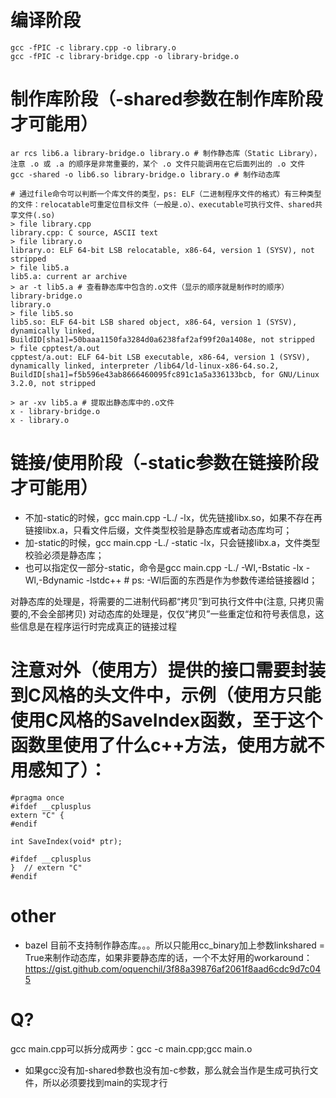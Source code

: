 # 编译阶段
```
gcc -fPIC -c library.cpp -o library.o
gcc -fPIC -c library-bridge.cpp -o library-bridge.o

```

# 制作库阶段（-shared参数在制作库阶段才可能用）
```
ar rcs lib6.a library-bridge.o library.o # 制作静态库（Static Library），注意 .o 或 .a 的顺序是非常重要的，某个 .o 文件只能调用在它后面列出的 .o 文件
gcc -shared -o lib6.so library-bridge.o library.o # 制作动态库

# 通过file命令可以判断一个库文件的类型，ps: ELF（二进制程序文件的格式）有三种类型的文件：relocatable可重定位目标文件（一般是.o）、executable可执行文件、shared共享文件(.so)
> file library.cpp 
library.cpp: C source, ASCII text
> file library.o 
library.o: ELF 64-bit LSB relocatable, x86-64, version 1 (SYSV), not stripped
> file lib5.a
lib5.a: current ar archive
> ar -t lib5.a # 查看静态库中包含的.o文件（显示的顺序就是制作时的顺序）
library-bridge.o
library.o
> file lib5.so 
lib5.so: ELF 64-bit LSB shared object, x86-64, version 1 (SYSV), dynamically linked, BuildID[sha1]=50baaa1150fa3284d0a6238faf2af99f20a1408e, not stripped
> file cpptest/a.out 
cpptest/a.out: ELF 64-bit LSB executable, x86-64, version 1 (SYSV), dynamically linked, interpreter /lib64/ld-linux-x86-64.so.2, BuildID[sha1]=f5b596e43ab8666460095fc891c1a5a336133bcb, for GNU/Linux 3.2.0, not stripped

> ar -xv lib5.a # 提取出静态库中的.o文件
x - library-bridge.o
x - library.o
```

# 链接/使用阶段（-static参数在链接阶段才可能用）
- 不加-static的时候，gcc main.cpp -L./ -lx，优先链接libx.so，如果不存在再链接libx.a，只看文件后缀，文件类型校验是静态库或者动态库均可；
- 加-static的时候，gcc main.cpp -L./ -static -lx，只会链接libx.a，文件类型校验必须是静态库；
- 也可以指定仅一部分-static，命令是gcc main.cpp -L./ -Wl,-Bstatic -lx -Wl,-Bdynamic -lstdc++ # ps: -Wl后面的东西是作为参数传递给链接器ld；

对静态库的处理是，将需要的二进制代码都“拷贝”到可执行文件中(注意, 只拷贝需要的,不会全部拷贝)
对动态库的处理是，仅仅“拷贝”一些重定位和符号表信息，这些信息是在程序运行时完成真正的链接过程

# 注意对外（使用方）提供的接口需要封装到C风格的头文件中，示例（使用方只能使用C风格的SaveIndex函数，至于这个函数里使用了什么c++方法，使用方就不用感知了）：
```
#pragma once
#ifdef __cplusplus
extern "C" {
#endif

int SaveIndex(void* ptr);

#ifdef __cplusplus
}  // extern "C"
#endif
```


# other
- bazel 目前不支持制作静态库。。。所以只能用cc_binary加上参数linkshared = True来制作动态库，如果非要静态库的话，一个不太好用的workaround：https://gist.github.com/oquenchil/3f88a39876af2061f8aad6cdc9d7c045
# Q?
gcc main.cpp可以拆分成两步：gcc -c main.cpp;gcc main.o
- 如果gcc没有加-shared参数也没有加-c参数，那么就会当作是生成可执行文件，所以必须要找到main的实现才行